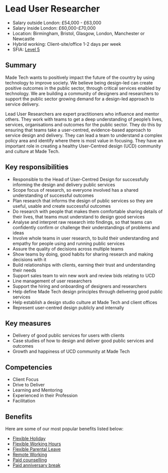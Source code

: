 # Lead User Researcher

- Salary outside London: £54,000 - £63,000
- Salary inside London: £60,000-£70,000 
- Location: Birmingham, Bristol, Glasgow, London, Manchester or Newcastle
- Hybrid working: Client-site/office 1-2 days per week
- SFIA: [Level 5](https://sfia-online.org/en/sfia-7/responsibilities/level-5)

## Summary

Made Tech wants to positively impact the future of the country by using technology to improve society. We believe being design-led can create positive outcomes in the public sector, through critical services enabled by technology. We are building a community of designers and researchers to support the public sector growing demand for a design-led approach to service delivery. 

Lead User Researchers are expert practitioners who influence and mentor others. They work with teams to get a deep understanding of people’s lives, services, organisations and outcomes for the public sector. They do this by ensuring that teams take a user-centred, evidence-based approach to service design and delivery. They can lead a team to understand a complex policy area and identify where there is most value in focusing. They have an important role in creating a healthy User-Centred design (UCD) community and culture at Made Tech. 


## Key responsibilities 

- Responsible to the Head of User-Centred Design for successfully informing the design and delivery public services
- Scope focus of research, so everyone involved has a shared understanding of successful outcomes 
- Plan research that informs the design of public services so they are useful, usable and create successful outcomes
- Do research with people that makes them comfortable sharing details of their lives, that teams must understand to design good services
- Analyse and interpret raw research into findings, so that teams can confidently confirm or challenge their understandings of problems and ideas
- Involve whole teams in user research, to build their understanding and empathy for people using and running public services
- Assure the quality of decisions across multiple teams 
- Show teams by doing, good habits for sharing research and making decisions with it
- Build relationships with clients, earning their trust and understanding their needs
- Support sales team to win new work and review bids relating to UCD
- Line management of user researchers
- Support the hiring and onboarding of designers and researchers
- Help define Made Tech design principles through delivering good public services
- Help establish a design studio culture at Made Tech and client offices
- Represent user-centred design publicly and internally

## Key measures

- Delivery of good public services for users with clients
- Case studies of how to design and deliver good public services and outcomes
- Growth and happiness of UCD community at Made Tech

## Competencies 

- Client Focus
- Drive to Deliver
- Learning and Mentoring
- Experienced in their Profession
- Facilitation

## Benefits

Here are some of our most popular benefits listed below:

- [Flexible Holiday](../benefits/flexible_holiday.md)
- [Flexible Working Hours](../benefits/working_hours.md)
- [Flexible Parental Leave](../guides/welfare/parental_leave.md)
- [Remote Working](../benefits/remote_working.md)
- [Paid counselling](../guides/welfare/paid_counselling.md)
- [Paid anniversary break](../benefits/paid_anniversary_break.md)
